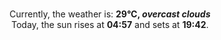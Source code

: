 <p  align="center"><br/>Currently, the weather is: <b> 29°C, <i>overcast clouds</i></b></br>Today, the sun rises at <b>04:57</b> and sets at <b>19:42</b>.</p>